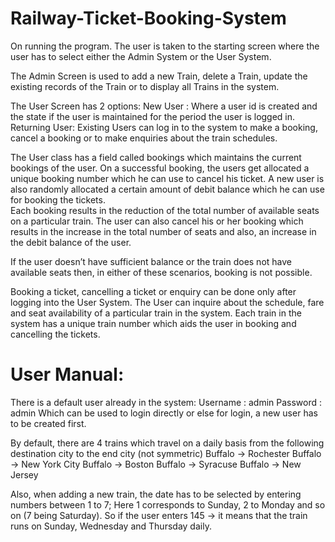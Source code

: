 # Railway-Ticket-Booking-System

On running the program. The user is taken to the starting screen where the user has to select 
either the Admin System or the User System. 
 
The Admin Screen is used to add a new Train, delete a Train, update the existing records of the 
Train or to display all Trains in the system. 
 
The User Screen has 2 options: 
New User : Where a user id is created and the state if the user is maintained for the period the 
user is logged in. 
Returning User: Existing Users can log in to the system to make a booking, cancel a booking or 
to make enquiries about the train schedules. 
 
The User class has a field called bookings which maintains the current bookings of the user. On a 
successful booking, the users get allocated a unique booking number which he can use to cancel 
his ticket. 
A new user is also randomly allocated a certain amount of debit balance which he can use for 
booking the tickets.  
Each booking results in the reduction of the total number of available seats on a particular train. 
The user can also cancel his or her booking which results in the increase in the total number of 
seats and also, an increase in the debit balance of the user. 
 
If the user doesn’t have sufficient balance or the train does not have available seats then, in 
either of these scenarios, booking is not possible. 
  
Booking a ticket, cancelling a ticket or enquiry can be done only after logging into the User 
System. 
The User can inquire about the schedule, fare and seat availability of a particular train in the 
system. Each train in the system has a unique train number which aids the user in booking and 
cancelling the tickets.

# User Manual:
There is a default user already in the system:
Username : admin
Password : admin
Which can be used to login directly or else for login, a new user has to be created first.

By default, there are 4 trains which travel on a daily basis from the following destination city
to the end city (not symmetric)
Buffalo -> Rochester
Buffalo -> New York City
Buffalo -> Boston
Buffalo -> Syracuse
Buffalo -> New Jersey

Also, when adding a new train, the date has to be selected by entering numbers between 1
to 7;
Here 1 corresponds to Sunday, 2 to Monday and so on (7 being Saturday).
So if the user enters 145 -> it means that the train runs on Sunday, Wednesday and
Thursday daily.
